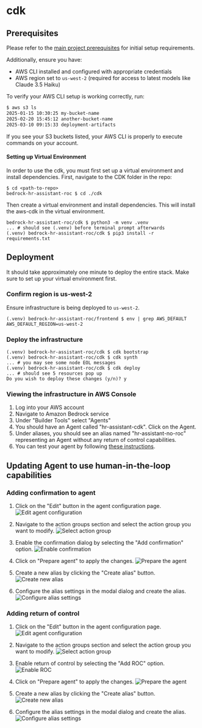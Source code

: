 # cdk

## Prerequisites

Please refer to the [main project prerequisites](../README.md) for initial setup requirements.

Additionally, ensure you have:
- AWS CLI installed and configured with appropriate credentials
- AWS region set to `us-west-2` (required for access to latest models like Claude 3.5 Haiku)

To verify your AWS CLI setup is working correctly, run:
```bash
$ aws s3 ls
2025-01-15 10:30:25 my-bucket-name
2025-02-20 15:45:12 another-bucket-name
2025-03-10 09:15:33 deployment-artifacts
```
If you see your S3 buckets listed, your AWS CLI is properly to execute commands on your account.

#### Setting up Virtual Environment

In order to use the cdk, you must first set up a virtual environment and install dependencies. First, navigate to the CDK folder in the repo:
```
$ cd <path-to-repo>
bedrock-hr-assistant-roc $ cd ./cdk
```

Then create a virtual environment and install dependencies. This will install the aws-cdk in the virtual environment.
```
bedrock-hr-assistant-roc/cdk $ python3 -m venv .venv
... # should see (.venv) before terminal prompt afterwards
(.venv) bedrock-hr-assistant-roc/cdk $ pip3 install -r requirements.txt
```

## Deployment

It should take approximately one minute to deploy the entire stack. Make sure to set up your virtual environment first.

### Confirm region is us-west-2
Ensure infrastructure is being deployed to `us-west-2`.
```
(.venv) bedrock-hr-assistant-roc/frontend $ env | grep AWS_DEFAULT
AWS_DEFAULT_REGION=us-west-2
```

### Deploy the infrastructure
```
(.venv) bedrock-hr-assistant-roc/cdk $ cdk bootstrap
(.venv) bedrock-hr-assistant-roc/cdk $ cdk synth 
... # you may see some node EOL messages
(.venv) bedrock-hr-assistant-roc/cdk $ cdk deploy 
... # should see 5 resources pop up
Do you wish to deploy these changes (y/n)? y
```

### Viewing the infrastructure in AWS Console

1. Log into your AWS account
2. Navigate to Amazon Bedrock service
3. Under "Builder Tools" select "Agents"
4. You should have an Agent called "hr-assistant-cdk". Click on the Agent.
5. Under aliases, you should see an alias named "hr-assistant-no-roc" representing an Agent without any return of control capabilities.
6. You can test your agent by following [these instructions](https://docs.aws.amazon.com/bedrock/latest/userguide/agents-test.html).

## Updating Agent to use human-in-the-loop capabilities

### Adding confirmation to agent

1. Click on the "Edit" button in the agent configuration page.
![Edit agent configuration](../images/console-edit-agent.png)

2. Navigate to the action groups section and select the action group you want to modify.
![Select action group](../images/console-click-on-action-group.png)

3. Enable the confirmation dialog by selecting the "Add confirmation" option.
![Enable confirmation](../images/console-add-confirmation.png)

4. Click on "Prepare agent" to apply the changes.
![Prepare the agent](../images/console-prepare-agent.png)

5. Create a new alias by clicking the "Create alias" button.
![Create new alias](../images/console-create-new-alias.png)

6. Configure the alias settings in the modal dialog and create the alias.
![Configure alias settings](../images/console-create-alias-modal.png)

### Adding return of control

1. Click on the "Edit" button in the agent configuration page.
![Edit agent configuration](../images/console-edit-agent.png)

2. Navigate to the action groups section and select the action group you want to modify.
![Select action group](../images/console-click-on-action-group.png)

3. Enable return of control by selecting the "Add ROC" option.
![Enable ROC](../images/console-add-roc.png)

4. Click on "Prepare agent" to apply the changes.
![Prepare the agent](../images/console-prepare-agent.png)

5. Create a new alias by clicking the "Create alias" button.
![Create new alias](../images/console-create-new-alias.png)

6. Configure the alias settings in the modal dialog and create the alias.
![Configure alias settings](../images/console-create-alias-modal.png)